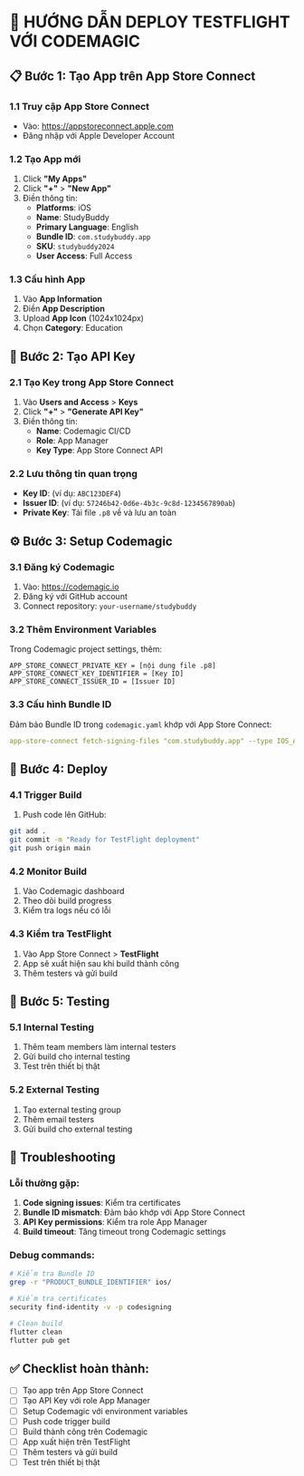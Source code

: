 # 🚀 HƯỚNG DẪN DEPLOY TESTFLIGHT VỚI CODEMAGIC

## 📋 **Bước 1: Tạo App trên App Store Connect**

### 1.1 Truy cập App Store Connect
- Vào: https://appstoreconnect.apple.com
- Đăng nhập với Apple Developer Account

### 1.2 Tạo App mới
1. Click **"My Apps"**
2. Click **"+"** > **"New App"**
3. Điền thông tin:
   - **Platforms**: iOS
   - **Name**: StudyBuddy
   - **Primary Language**: English
   - **Bundle ID**: `com.studybuddy.app`
   - **SKU**: `studybuddy2024`
   - **User Access**: Full Access

### 1.3 Cấu hình App
1. Vào **App Information**
2. Điền **App Description**
3. Upload **App Icon** (1024x1024px)
4. Chọn **Category**: Education

## 🔑 **Bước 2: Tạo API Key**

### 2.1 Tạo Key trong App Store Connect
1. Vào **Users and Access** > **Keys**
2. Click **"+"** > **"Generate API Key"**
3. Điền thông tin:
   - **Name**: Codemagic CI/CD
   - **Role**: App Manager
   - **Key Type**: App Store Connect API

### 2.2 Lưu thông tin quan trọng
- **Key ID**: (ví dụ: `ABC123DEF4`)
- **Issuer ID**: (ví dụ: `57246b42-0d6e-4b3c-9c8d-1234567890ab`)
- **Private Key**: Tải file `.p8` về và lưu an toàn

## ⚙️ **Bước 3: Setup Codemagic**

### 3.1 Đăng ký Codemagic
1. Vào: https://codemagic.io
2. Đăng ký với GitHub account
3. Connect repository: `your-username/studybuddy`

### 3.2 Thêm Environment Variables
Trong Codemagic project settings, thêm:

```
APP_STORE_CONNECT_PRIVATE_KEY = [nội dung file .p8]
APP_STORE_CONNECT_KEY_IDENTIFIER = [Key ID]
APP_STORE_CONNECT_ISSUER_ID = [Issuer ID]
```

### 3.3 Cấu hình Bundle ID
Đảm bảo Bundle ID trong `codemagic.yaml` khớp với App Store Connect:
```yaml
app-store-connect fetch-signing-files "com.studybuddy.app" --type IOS_APP_STORE --create
```

## 🚀 **Bước 4: Deploy**

### 4.1 Trigger Build
1. Push code lên GitHub:
```bash
git add .
git commit -m "Ready for TestFlight deployment"
git push origin main
```

### 4.2 Monitor Build
1. Vào Codemagic dashboard
2. Theo dõi build progress
3. Kiểm tra logs nếu có lỗi

### 4.3 Kiểm tra TestFlight
1. Vào App Store Connect > **TestFlight**
2. App sẽ xuất hiện sau khi build thành công
3. Thêm testers và gửi build

## 📱 **Bước 5: Testing**

### 5.1 Internal Testing
1. Thêm team members làm internal testers
2. Gửi build cho internal testing
3. Test trên thiết bị thật

### 5.2 External Testing
1. Tạo external testing group
2. Thêm email testers
3. Gửi build cho external testing

## 🔧 **Troubleshooting**

### Lỗi thường gặp:
1. **Code signing issues**: Kiểm tra certificates
2. **Bundle ID mismatch**: Đảm bảo khớp với App Store Connect
3. **API Key permissions**: Kiểm tra role App Manager
4. **Build timeout**: Tăng timeout trong Codemagic settings

### Debug commands:
```bash
# Kiểm tra Bundle ID
grep -r "PRODUCT_BUNDLE_IDENTIFIER" ios/

# Kiểm tra certificates
security find-identity -v -p codesigning

# Clean build
flutter clean
flutter pub get
```

## ✅ **Checklist hoàn thành:**

- [ ] Tạo app trên App Store Connect
- [ ] Tạo API Key với role App Manager
- [ ] Setup Codemagic với environment variables
- [ ] Push code trigger build
- [ ] Build thành công trên Codemagic
- [ ] App xuất hiện trên TestFlight
- [ ] Thêm testers và gửi build
- [ ] Test trên thiết bị thật 